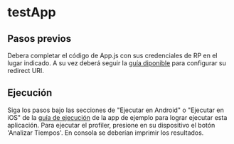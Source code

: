 # testApp

## Pasos previos

Debera completar el código de App.js con sus credenciales de RP en el lugar indicado.
A su vez deberá seguir la [guía diponible](https://github.com/elirosselli/pis2020/blob/develop/sdk/README.md) para configurar su redirect URI.

## Ejecución

Siga los pasos bajo las secciones de "Ejecutar en Android" o "Ejecutar en iOS" de la [guía de ejecución](https://github.com/elirosselli/pis2020/blob/develop/app/README.md) de la app de ejemplo para lograr ejecutar esta aplicación.
Para ejecutar el profiler, presione en su dispositivo el botón 'Analizar Tiempos'. En consola se deberían imprimir los resultados.
